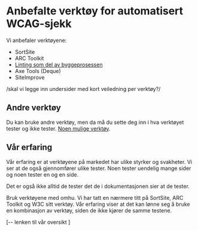 # Anbefalte verktøy for automatisert WCAG-sjekk

Vi anbefaler verktøyene:  
- SortSite 
- ARC Toolkit  
- [Linting som del av byggeprosessen](https://github.com/navikt/uu-testing)
- Axe Tools (Deque)  
- SiteImprove

/skal vi legge inn undersider med kort veiledning per verktøy?/

## Andre verktøy 
Du kan bruke andre verktøy, men da må du sette deg inn i hva verktøyet tester og ikke tester. [Noen mulige verktøy](/hvordan-faa-det-til/uu-testing/verktøykasse.md).
 
## Vår erfaring 
Vår erfaring er at verktøyene på markedet har ulike styrker og svakheter. Vi ser at de også gjennomfører ulike tester. Noen tester uendelig mange sider og noen tester en og en side. 
  
Det er også ikke alltid de tester det de i dokumentasjonen sier at de tester.  

Bruk verktøyene med omhu. Vi har tatt en nærmere titt på SortSite, ARC Toolkit og W3C sitt verktøy.  Vår erfaring viser at det kan lønne seg å bruke en kombinasjon av verktøy, siden de ikke kjører de samme testene.
 
[-- lenken til vår oversikt ]
